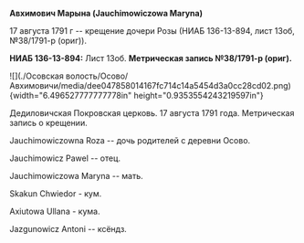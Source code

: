 **Авхимович Марына (Jauchimowiczowa Maryna)**

17 августа 1791 г -- крещение дочери Розы (НИАБ 136-13-894, лист 13об,
№38/1791-р (ориг)).

**НИАБ 136-13-894:** Лист 13об. **Метрическая запись №38/1791-р
(ориг).**

![](./Осовская волость/Осово/Авхимовичи/media/dee047858014167fc714c14a5454d3a0cc28cd02.png){width="6.496527777777778in"
height="0.9353554243219597in"}

Дедиловичская Покровская церковь. 17 августа 1791 года. Метрическая
запись о крещении.

Jauchimowiczowna Roza -- дочь родителей с деревни Осовo.

Jauchimowicz Pawel -- отец.

Jauchimowiczowa Maryna -- мать.

Skakun Chwiedor - кум.

Axiutowa Ullana - кума.

Jazgunowicz Antoni -- ксёндз.
